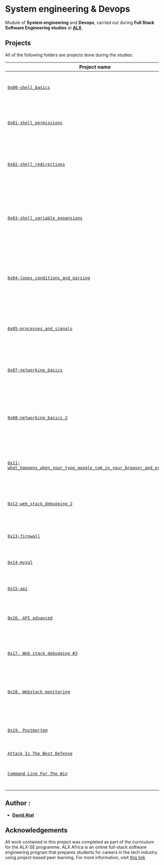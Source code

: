 # System engineering & Devops

Module of **System engineering** and **Devops**, carried out during **Full Stack Software Engineering studies** at **[ALX](https://www.alxafrica.com/)**.

## Projects

All of the following folders are projects done during the studies:

| Project name                                                                                                                                                                                                                       | Description                                                                                                                                                                     |
| ---------------------------------------------------------------------------------------------------------------------------------------------------------------------------------------------------------------------------------- | ------------------------------------------------------------------------------------------------------------------------------------------------------------------------------- |
| [`0x00-shell_basics`](https://github.com/daveeazi/alx-system_engineering-devops/tree/master/0x00-shell_basics)                                                                                                                     | It aims to learn about basics commands, navigation, files and directories in **Shell**                                                                                          |
| [`0x01-shell_permissions`](https://github.com/daveeazi/alx-system_engineering-devops/tree/master/0x01-shell_permissions)                                                                                                           | It aims to learn about man pages, permissions (owner, group and other) of files and directories in **Shell**                                                                    |
| [`0x02-shell_redirections`](https://github.com/daveeazi/alx-system_engineering-devops/tree/master/0x02-shell_redirections)                                                                                                         | It aims to learn about how to handle standard input and output and how to combine commands and filters with redirections in **Shell**                                           |
| [`0x03-shell_variable_expansions`](https://github.com/daveeazi/alx-system_engineering-devops/tree/master/0x03-shell_variables_expansions)                                                                                          | It aims to learn about alias builtin, help builtin, local, global and reserved variables (PATH, HOME and PS1), special parameters `$?` and single an double quotes in **Shell** |
| [`0x04-loops_conditions_and_parsing`](https://github.com/daveeazi/alx-system_engineering-devops/tree/master/0x04-loops_conditions_and_parsing)                                                                                     | It aims to learn about loops (`while`, `until` and `for`), condition statements (`if`, `else`, `elif` and `case`), shebangs and how to create SSH keys with **Bash**            |
| [`0x05-processes_and_signals`](https://github.com/daveeazi/alx-system_engineering-devops/tree/master/0x05-processes_and_signals)                                                                                                   | It aims to learn about PID, processes and commands that handles them (`ps`, `pgrep`, `pkill`, `kill`, etc) in **Bash**                                                          |
| [`0x07-networking_basics`](https://github.com/daveeazi/alx-system_engineering-devops/edit/master/0x07-networking_basics)                                                                                                           | It aims to learn about what is an OSI model, LAN, WAN, IP address, localhost, subnet and TCP/UDP                                                                                |
| [`0x08-networking_basics_2`](https://github.com/daveeazi/alx-system_engineering-devops/edit/master/0x08-networking_basics_2)                                                                                                       | It aims to learn about what is localhost/127.0.0.1, what is 0.0.0.0, what is `/etc/hosts` and how to display the machine's active network interfaces                            |
| [`0x11-what_happens_when_your_type_google_com_in_your_browser_and_press_enter`](https://github.com/daveeazi/alx-system_engineering-devops/tree/master/0x11-what_happens_when_your_type_google_com_in_your_browser_and_press_enter) | This aims to write an article explaining the intricacies of what happens when one makes a google search                                                                         |
| [`0x12-web_stack_debugging_2`](https://github.com/daveeazi/alx-system_engineering-devops/tree/master/0x12-web_stack_debugging_2)                                                                                                   | This aims to provide further knowledge of what was previously learned in webstack debugging                                                                                     |
| [`0x13-firewall`](https://github.com/daveeazi/alx-system_engineering-devops/tree/master/0x13-firewall)                                                                                                                             | This aims to learm about firewalls and how to set them up for servers                                                                                                           |
| [`0x14-mysql`](https://github.com/daveeazi/alx-system_engineering-devops/tree/master/0x14-mysql)                                                                                                                                   | This aims to learn how to incorporate the use of MySQL in this module                                                                                                           |
| [`0x15-api`](https://github.com/aysuarex/alx-system_engineering-devops/tree/master/0x15-api)                                                                                                                                       | This aims to learn how to incorporate the use of api in this module                                                                                                             |
| [`0x16. API advanced`](https://github.com/daveeazi/alx-system_engineering-devops/tree/master/0x16-api_advanced)                                                                                                                    | This aims to learn how to incorporate the use of advanced api in this module                                                                                                    |
| [`0x17. Web stack debugging #3`](https://github.com/daveeazi/alx-system_engineering-devops/tree/master/0x17-web_stack_debugging_3)                                                                                                 | This aims to learn how to incorporate the use of Servers and Database systems in this module                                                                                    |
| [`0x18. Webstack monitoring`](https://github.com/daveeazi/alx-system_engineering-devops/tree/master/0x18-webstack_monitoring)                                                                                                      | This aims to learn how to incorporate the use of Servers and Database systems in this module                                                                                    |
| [`0x19. Postmortem`](https://github.com/daveeazi/alx-system_engineering-devops/tree/master/0x19-postmortem)                                                                                                                        | This aims to learn how to incorporate the use of Servers and Database systems in this module                                                                                    |
| [`Attack Is The Best Defense`](https://github.com/daveeazi/alx-system_engineering-devops/tree/master/attack_is_the_best_defense)                                                                                                   | .                                                                                                                                                                               |
| [`Command Line For The Win`](https://github.com/daveeazi/alx-system_engineering-devops/tree/master/command_line_for_the_win)                                                                                                       | This aims to gain mastery of command line commands across different difficulties                                                                                                |

## Author :

- **[David Atat](https://twitter.com/iamdaveeazi)**

## Acknowledgements

All work contained in this project was completed as part of the curriculum for the ALX-SE programme. ALX Africa is an online full-stack software engineering program that prepares students for careers in the tech industry using project-based peer learning. For more information, visit [this link](https://www.alxafrica.com//)
